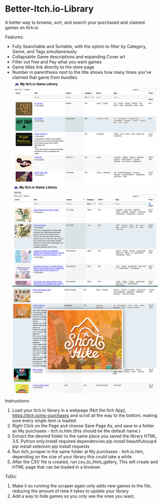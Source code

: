 # Better-Itch.io-Library
A better way to browse, sort, and search your purchased and claimed games on Itch.io

Features:
* Fully Searchable and Sortable, with the option to filter by Category, Genre, and Tags simultaneously. 
* Collapsable Game descriptions and expanding Cover art
* Filter out free and Pay what you want games 
* Game titles link directly to the store page
* Number in parenthesis next to the title shows how many times you've claimed that game from bundles.
![alt text](image.png)
![alt text](image-1.png)
![alt text](image-2.png)

Instructions:
1. Load your Itch.Io library in a webpage (Not the Itch App), https://itch.io/my-purchases and scroll all the way to the bottom, making sure every single item is loaded.
2. Right Click on the Page and choose Save Page As, and save to a folder as My purchases - itch.io.htm (this should be the default name.)
3. Extract the desired folder to the same place you saved the library HTML.
3.5. Python only:install required dependencies
          pip install beautifulsoup4
          pip install selenium
          pip install requests
4. Run itch_scraper in the same folder at My purchases - itch.io.htm, depending on the size of your library this could take a while
5. After the CSV file is created, run csv_to_html_gallery, This will create and HTML page that can be loaded in a browser.


ToDo:
1. Make it so running the scraper again only adds new games to the file, reducing the amount of time it takes to update your library
2. Add a way to hide games so you only see the ones you want,

